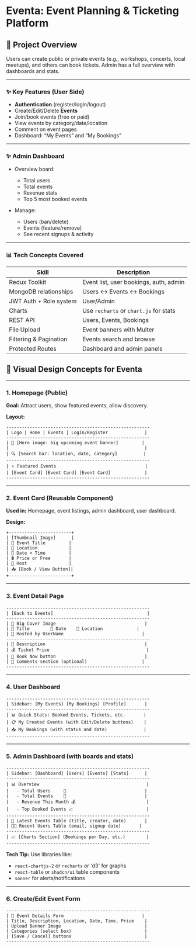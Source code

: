 # Eventa: Event Planning & Ticketing Platform

## 🎉 **Project Overview**

Users can create public or private events (e.g., workshops, concerts, local meetups), and others can book tickets. Admin has a full overview with dashboards and stats.

---

### ✨ Key Features (User Side)

-   **Authentication** (register/login/logout)
-   Create/Edit/Delete **Events**
-   Join/book events (free or paid)
-   View events by category/date/location
-   Comment on event pages
-   Dashboard: “My Events” and “My Bookings”

---

### ✨ Admin Dashboard

-   Overview board:

    -   Total users
    -   Total events
    -   Revenue stats
    -   Top 5 most booked events

-   Manage:

    -   Users (ban/delete)
    -   Events (feature/remove)
    -   See recent signups & activity

---

### 📊 Tech Concepts Covered

| Skill                  | Description                            |
| ---------------------- | -------------------------------------- |
| Redux Toolkit          | Event list, user bookings, auth, admin |
| MongoDB relationships  | Users ↔ Events ↔ Bookings              |
| JWT Auth + Role system | User/Admin                             |
| Charts                 | Use `recharts` or `chart.js` for stats |
| REST API               | Users, Events, Bookings                |
| File Upload            | Event banners with Multer              |
| Filtering & Pagination | Events search and browse               |
| Protected Routes       | Dashboard and admin panels             |

## 🎨 **Visual Design Concepts for Eventa**

---

### 1. **Homepage (Public)**

**Goal:** Attract users, show featured events, allow discovery.

**Layout:**

```
-------------------------------------------------------
| Logo | Home | Events | Login/Register              |
-------------------------------------------------------
| 📸 [Hero image: big upcoming event banner]         |
|                                                    |
| 🔍 [Search bar: location, date, category]          |
-------------------------------------------------------
| ⭐ Featured Events                                  |
| [Event Card] [Event Card] [Event Card]             |
-------------------------------------------------------
```

---

### 2. **Event Card (Reusable Component)**

**Used in:** Homepage, event listings, admin dashboard, user dashboard.

**Design:**

```
+------------------------+
| [Thumbnail Image]      |
| 🎉 Event Title         |
| 📍 Location            |
| 📆 Date + Time         |
| 💲 Price or Free       |
| 👤 Host                |
| 📥 [Book / View Button]|
+------------------------+
```

---

### 3. **Event Detail Page**

```
-------------------------------------------------------
| [Back to Events]                                    |
-------------------------------------------------------
| 📸 Big Cover Image                                  |
| 🎉 Title        📆 Date    📍 Location             |
| 👤 Hosted by UserName                              |
-------------------------------------------------------
| 📝 Description                                      |
| 💰 Ticket Price                                     |
| 🔘 Book Now button                                  |
| 💬 Comments section (optional)                     |
-------------------------------------------------------
```

---

### 4. **User Dashboard**

```
-------------------------------------------------------
| Sidebar: [My Events] [My Bookings] [Profile]       |
-------------------------------------------------------
| 📊 Quick Stats: Booked Events, Tickets, etc.       |
| 📋 My Created Events (with Edit/Delete buttons)    |
| 📥 My Bookings (with status and date)              |
-------------------------------------------------------
```

---

### 5. **Admin Dashboard (with boards and stats)**

```
-------------------------------------------------------
| Sidebar: [Dashboard] [Users] [Events] [Stats]      |
-------------------------------------------------------
| 📊 Overview                                         |
|   - Total Users     👥                              |
|   - Total Events    🎉                              |
|   - Revenue This Month 💰                           |
|   - Top Booked Events 📈                            |
-------------------------------------------------------
| 📌 Latest Events Table (title, creator, date)       |
| 🧑‍💻 Recent Users Table (email, signup date)       |
-------------------------------------------------------
| 📈 [Charts Section] (Bookings per Day, etc.)        |
-------------------------------------------------------
```

**Tech Tip:** Use libraries like:

-   `react-chartjs-2` or `recharts` or 'd3' for graphs
-   `react-table` or `shadcn/ui` table components
-   `sonner` for alerts/notifications

---

### 6. **Create/Edit Event Form**

```
-------------------------------------------------------
| 📄 Event Details Form                              |
| Title, Description, Location, Date, Time, Price    |
| Upload Banner Image                                |
| Categories (select box)                            |
| [Save / Cancel] buttons                            |
-------------------------------------------------------
```
